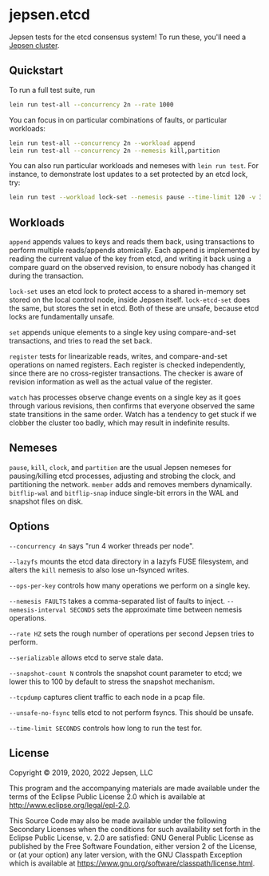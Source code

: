 # jepsen.etcd

Jepsen tests for the etcd consensus system! To run these, you'll need a [Jepsen
cluster](https://github.com/jepsen-io/jepsen).

## Quickstart

To run a full test suite, run

```sh
lein run test-all --concurrency 2n --rate 1000
```

You can focus in on particular combinations of faults, or particular workloads:

```sh
lein run test-all --concurrency 2n --workload append
lein run test-all --concurrency 2n --nemesis kill,partition
```

You can also run particular workloads and nemeses with `lein run test`. For instance, to demonstrate lost updates to a set protected by an etcd lock, try:

```sh
lein run test --workload lock-set --nemesis pause --time-limit 120 -v 3.5.14
```

## Workloads

`append` appends values to keys and reads them back, using transactions to
perform multiple reads/appends atomically. Each append is implemented by
reading the current value of the key from etcd, and writing it back using a
compare guard on the observed revision, to ensure nobody has changed it during
the transaction.

`lock-set` uses an etcd lock to protect access to a shared in-memory set stored
on the local control node, inside Jepsen itself. `lock-etcd-set` does the same,
but stores the set in etcd. Both of these are unsafe, because etcd locks are
fundamentally unsafe.

`set` appends unique elements to a single key using compare-and-set transactions, and tries to read the set back.

`register` tests for linearizable reads, writes, and compare-and-set operations
on named registers. Each register is checked independently, since there are no
cross-register transactions. The checker is aware of revision information as
well as the actual value of the register.

`watch` has processes observe change events on a single key as it goes through
various revisions, then confirms that everyone observed the same state
transitions in the same order. Watch has a tendency to get stuck if we clobber
the cluster too badly, which may result in indefinite results.

## Nemeses

`pause`, `kill`, `clock`, and `partition` are the usual Jepsen nemeses for pausing/killing etcd processes, adjusting and strobing the clock, and partitioning the network. `member` adds and removes members dynamically. `bitflip-wal` and `bitflip-snap` induce single-bit errors in the WAL and snapshot files on disk.

## Options

`--concurrency 4n` says "run 4 worker threads per node".

`--lazyfs` mounts the etcd data directory in a lazyfs FUSE filesystem, and alters the `kill` nemesis to also lose un-fsynced writes.

`--ops-per-key` controls how many operations we perform on a single key.

`--nemesis FAULTS` takes a comma-separated list of faults to inject. `--nemesis-interval SECONDS` sets the approximate time between nemesis operations.

`--rate HZ` sets the rough number of operations per second Jepsen tries to perform.

`--serializable` allows etcd to serve stale data.

`--snapshot-count N` controls the snapshot count parameter to etcd; we lower this to 100 by default to stress the snapshot mechanism.

`--tcpdump` captures client traffic to each node in a pcap file.

`--unsafe-no-fsync` tells etcd to not perform fsyncs. This should be unsafe.

`--time-limit SECONDS` controls how long to run the test for.

## License

Copyright © 2019, 2020, 2022 Jepsen, LLC

This program and the accompanying materials are made available under the
terms of the Eclipse Public License 2.0 which is available at
http://www.eclipse.org/legal/epl-2.0.

This Source Code may also be made available under the following Secondary
Licenses when the conditions for such availability set forth in the Eclipse
Public License, v. 2.0 are satisfied: GNU General Public License as published by
the Free Software Foundation, either version 2 of the License, or (at your
option) any later version, with the GNU Classpath Exception which is available
at https://www.gnu.org/software/classpath/license.html.
